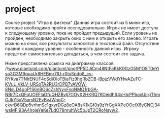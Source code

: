 # project
Course project "Игра в физтеха"
Данная игра состоит из 5 мини-игр, которые необходимо пройти последовательно.
Игрок не имеет доступа к следующему уровню, пока не пройдет предыдущий.
Если уровень не пройден, необходимо закрыть окно с ним и открыть его заново.
Играть можно на очки, все результаты заносятся в текстовый файл.
Отсутствие правил к каждому уровню - особенность данной игры.
Игроку предстоит самостоятельно догадаться, в чем состоит его задача.

Ниже представлена ссылка на диаграмму классов
//www.plantuml.com/plantuml/png/PP5DJiCm48NtFaKkK0GzG5M1O8T0eYiso3G3M9quaUr8HEBmr7IU-r0txSpdp8_cs-RYKva7TNlrENUF4cSdiOIoTBiaFiz9hgRbZCB-iBpjzVWdYHwAZuTC-KVuL_VkLV-URSoTA2RU3rDPB7vAVOW-8NsLD4goP1S6nBO6cZshNyvFnqNMQ1rbGA-NBr7DxQFqUOEFlaDfuQHZBvIj7OOyX2HKRQ7KOeidh64xHIcPPboxUjjkjThmOJkY5xV5arsN2EvBvJWnoC-ckvrB6QDp5vrhmSc1gxyrDGz8eOA8sK1kGf0s9zYrGgXXPeOOcIX6yCNCj34wsMFI93A4IrojeYeKe7LdO79nruhWc5bJpT2CRoNsyw2_